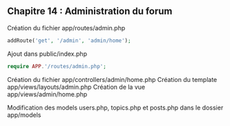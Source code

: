 ## Chapitre 14 : Administration du forum

Création du fichier app/routes/admin.php
```php
addRoute('get', '/admin', 'admin/home');
```

Ajout dans public/index.php
```php
require APP.'/routes/admin.php';
```

Création du fichier app/controllers/admin/home.php
Création du template app/views/layouts/admin.php
Création de la vue app/views/admin/home.php

Modification des models users.php, topics.php et posts.php dans le dossier app/models
